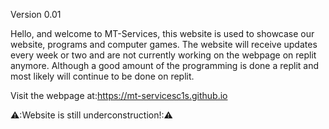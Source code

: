 Version 0.01

Hello, and welcome to MT-Services, this website is used to showcase our website, programs and computer games. The website will receive updates every week or two and are not currently working on the webpage on replit anymore. Although a good amount of the programming is done a replit and most likely will continue to be done on replit.

Visit the webpage at:https://mt-servicesc1s.github.io

⚠️:Website is still underconstruction!:⚠️
